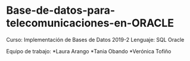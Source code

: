 # Base-de-datos-para-telecomunicaciones-en-ORACLE

Curso: Implementación de Bases de Datos 2019-2
Lenguaje: SQL Oracle

Equipo de trabajo: *Laura Arango
                   *Tania Obando
                   *Verónica Tofiño
